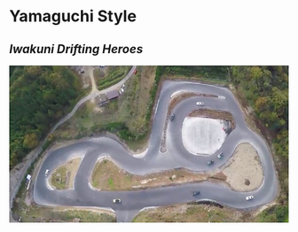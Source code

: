 # Yamaguchi Style

## _Iwakuni Drifting Heroes_

![Alt text](Track_Arial-View-768x432.jpg "Hadashi Tengoku, the home of Yamaguchi Style")
